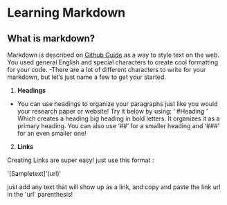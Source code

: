 # Learning Markdown

## What is markdown?


Markdown is described on [Github Guide](https://guides.github.com/features/mastering-markdown/) as a way to style text on the web. You used general English and special characters to create cool formatting for your code.
-There are a lot of different characters to write for your markdown, but let’s just name a few to get your started.

1. **Headings**
- You can use headings to organize your paragraphs just like you would your research paper or website! Try it below by using: 
‘ #Heading ‘  
Which creates a heading big heading in bold letters. It organizes it as a primary heading. You can also use ‘##’ for a smaller heading and ‘###’ for an even smaller one!

2. **Links**

Creating Links are super easy! just use this format :

'[Sampletext]'(url)' 

just add any text that will show up as a link, and copy and paste the link url in the 'url' parenthesis! 
